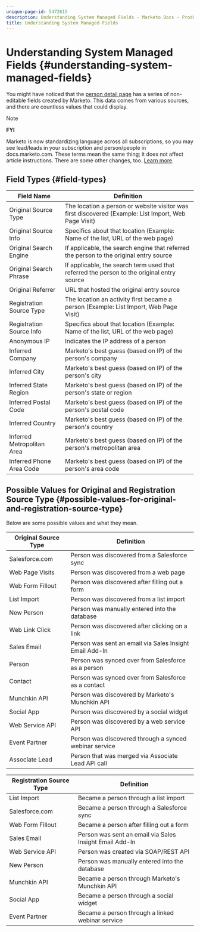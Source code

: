 ```yaml
---
unique-page-id: 5472615
description: Understanding System Managed Fields - Marketo Docs - Product Documentation
title: Understanding System Managed Fields
---
```


# Understanding System Managed Fields {#understanding-system-managed-fields}

You might have noticed that the [person detail page](../../../product-docs/core-marketo-concepts/smart-lists-and-static-lists/managing-people-in-smart-lists/using-the-person-detail-page.md) has a series of non-editable fields created by Marketo. This data comes from various sources, and there are countless values that could display.

>[!NOTE]
>
>**FYI**
>
>Marketo is now standardizing language across all subscriptions, so you may see lead/leads in your subscription and person/people in docs.marketo.com. These terms mean the same thing; it does not affect article instructions. There are some other changes, too. [Learn more](http://docs.marketo.com/display/DOCS/Updates+to+Marketo+Terminology).

## Field Types {#field-types}

| **Field Name** |**Definition** |
|---|---|
| Original Source Type |The location a person or website visitor was first discovered (Example: List Import, Web Page Visit) |
| Original Source Info |Specifics about that location (Example: Name of the list, URL of the web page) |
| Original Search Engine |If applicable, the search engine that referred the person to the original entry source |
| Original Search Phrase |If applicable, the search term used that referred the person to the original entry source |
| Original Referrer |URL that hosted the original entry source |
| Registration Source Type |The location an activity first became a person (Example: List Import, Web Page Visit) |
| Registration Source Info |Specifics about that location (Example: Name of the list, URL of the web page) |
| Anonymous IP |Indicates the IP address of a person |
| Inferred Company |Marketo's best guess (based on IP) of the person's company |
| Inferred City |Marketo's best guess (based on IP) of the person's city |
| Inferred State Region |Marketo's best guess (based on IP) of the person's state or region |
| Inferred Postal Code |Marketo's best guess (based on IP) of the person's postal code |
| Inferred Country |Marketo's best guess (based on IP) of the person's country |
| Inferred Metropolitan Area |Marketo's best guess (based on IP) of the person's metropolitan area |
| Inferred Phone Area Code |Marketo's best guess (based on IP) of the person's area code |

## Possible Values for Original and Registration Source Type {#possible-values-for-original-and-registration-source-type}

Below are some possible values and what they mean. 

| **Original Source Type** |**Definition** |
|---|---|
| Salesforce.com |Person was discovered from a Salesforce sync |
| Web Page Visits |Person was discovered from a web page |
| Web Form Fillout |Person was discovered after filling out a form |
| List Import |Person was discovered from a list import |
| New Person |Person was manually entered into the database |
| Web Link Click |Person was discovered after clicking on a link |
| Sales Email |Person was sent an email via Sales Insight Email Add-In |
| Person |Person was synced over from Salesforce as a person |
| Contact |Person was synced over from Salesforce as a contact |
| Munchkin API |Person was discovered by Marketo's Munchkin API |
| Social App |Person was discovered by a social widget |
| Web Service API |Person was discovered by a web service API |
| Event Partner |Person was discovered through a synced webinar service |
| Associate Lead |Person that was merged via Associate Lead API call |

| **Registration Source Type** |**Definition** |
|---|---|
| List Import |Became a person through a list import |
| Salesforce.com |Became a person through a Salesforce sync |
| Web Form Fillout |Became a person after filling out a form |
| Sales Email |Person was sent an email via Sales Insight Email Add-In |
| Web Service API |Person was created via SOAP/REST API |
| New Person |Person was manually entered into the database |
| Munchkin API |Became a person through Marketo's Munchkin API |
| Social App |Became a person through a social widget |
| Event Partner |Became a person through a linked webinar service |

